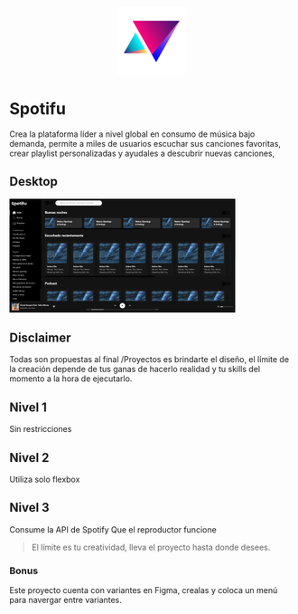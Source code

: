 <div align="center">
<img width="120px"  src="logoNTR.png" />
</div>

# Spotifu

Crea la plataforma líder a nivel global en consumo de música bajo demanda, permite a miles de usuarios escuchar sus canciones favoritas, crear playlist personalizadas y ayudales a descubrir nuevas canciones,

## Desktop

<img width="400px" src="spotifu.png" />


## Disclaimer

Todas son propuestas al final /Proyectos es brindarte el diseño, el límite de la creación depende de tus ganas de hacerlo realidad y tu skills del momento a la hora de ejecutarlo.



## Nivel 1

Sin restricciones

## Nivel 2

Utiliza solo flexbox 


## Nivel 3

Consume la API de Spotify
Que el reproductor funcione 



> El límite es tu creatividad, lleva el proyecto hasta donde desees.


### Bonus

Este proyecto cuenta con variantes en Figma, crealas y coloca un menú para navergar entre variantes.
